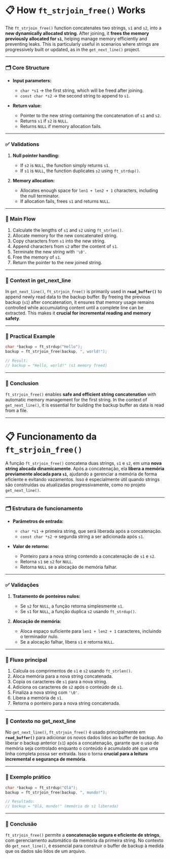 # 📋 How `ft_strjoin_free()` Works

The `ft_strjoin_free()` function concatenates two strings, `s1` and `s2`, into a **new dynamically allocated string**. After joining, it **frees the memory previously allocated for `s1`**, helping manage memory efficiently and preventing leaks. This is particularly useful in scenarios where strings are progressively built or updated, as in the `get_next_line()` project.

---

### 🗂️ Core Structure

* **Input parameters:**

  * `char *s1` → the first string, which will be freed after joining.
  * `const char *s2` → the second string to append to `s1`.

* **Return value:**

  * Pointer to the new string containing the concatenation of `s1` and `s2`.
  * Returns `s1` if `s2` is `NULL`.
  * Returns `NULL` if memory allocation fails.

---

### ✅ Validations

1. **Null pointer handling:**

   * If `s2` is `NULL`, the function simply returns `s1`.
   * If `s1` is `NULL`, the function duplicates `s2` using `ft_strdup()`.

2. **Memory allocation:**

   * Allocates enough space for `len1 + len2 + 1` characters, including the null terminator.
   * If allocation fails, frees `s1` and returns `NULL`.

---

### 🔄 Main Flow

1. Calculate the lengths of `s1` and `s2` using `ft_strlen()`.
2. Allocate memory for the new concatenated string.
3. Copy characters from `s1` into the new string.
4. Append characters from `s2` after the content of `s1`.
5. Terminate the new string with `'\0'`.
6. Free the memory of `s1`.
7. Return the pointer to the new joined string.

---

### 🔗 Context in get\_next\_line

In `get_next_line()`, `ft_strjoin_free()` is primarily used in **`read_buffer()`** to append newly read data to the backup buffer. By freeing the previous backup (`s1`) after concatenation, it ensures that memory usage remains controlled while accumulating content until a complete line can be extracted. This makes it **crucial for incremental reading and memory safety**.

---

### 📝 Practical Example

```c
char *backup = ft_strdup("Hello");
backup = ft_strjoin_free(backup, ", world!");

// Result:
// backup = "Hello, world!" (s1 memory freed)
```

---

### 🎯 Conclusion

`ft_strjoin_free()` enables **safe and efficient string concatenation** with automatic memory management for the first string. In the context of `get_next_line()`, it is essential for building the backup buffer as data is read from a file.

---

# 📋 Funcionamento da `ft_strjoin_free()`

A função `ft_strjoin_free()` concatena duas strings, `s1` e `s2`, em uma **nova string alocada dinamicamente**. Após a concatenação, ela **libera a memória previamente alocada para `s1`**, ajudando a gerenciar a memória de forma eficiente e evitando vazamentos. Isso é especialmente útil quando strings são construídas ou atualizadas progressivamente, como no projeto `get_next_line()`.

---

### 🗂️ Estrutura de funcionamento

* **Parâmetros de entrada:**

  * `char *s1` → primeira string, que será liberada após a concatenação.
  * `const char *s2` → segunda string a ser adicionada após `s1`.

* **Valor de retorno:**

  * Ponteiro para a nova string contendo a concatenação de `s1` e `s2`.
  * Retorna `s1` se `s2` for `NULL`.
  * Retorna `NULL` se a alocação de memória falhar.

---

### ✅ Validações

1. **Tratamento de ponteiros nulos:**

   * Se `s2` for `NULL`, a função retorna simplesmente `s1`.
   * Se `s1` for `NULL`, a função duplica `s2` usando `ft_strdup()`.

2. **Alocação de memória:**

   * Aloca espaço suficiente para `len1 + len2 + 1` caracteres, incluindo o terminador nulo.
   * Se a alocação falhar, libera `s1` e retorna `NULL`.

---

### 🔄 Fluxo principal

1. Calcula os comprimentos de `s1` e `s2` usando `ft_strlen()`.
2. Aloca memória para a nova string concatenada.
3. Copia os caracteres de `s1` para a nova string.
4. Adiciona os caracteres de `s2` após o conteúdo de `s1`.
5. Finaliza a nova string com `'\0'`.
6. Libera a memória de `s1`.
7. Retorna o ponteiro para a nova string concatenada.

---

### 🔗 Contexto no get\_next\_line

No `get_next_line()`, `ft_strjoin_free()` é usado principalmente em **`read_buffer()`** para adicionar os novos dados lidos ao buffer de backup. Ao liberar o backup anterior (`s1`) após a concatenação, garante que o uso de memória seja controlado enquanto o conteúdo é acumulado até que uma linha completa possa ser extraída. Isso o torna **crucial para a leitura incremental e segurança de memória**.

---

### 📝 Exemplo prático

```c
char *backup = ft_strdup("Olá");
backup = ft_strjoin_free(backup, ", mundo!");

// Resultado:
// backup = "Olá, mundo!" (memória de s1 liberada)
```

---

### 🎯 Conclusão

`ft_strjoin_free()` permite a **concatenação segura e eficiente de strings**, com gerenciamento automático da memória da primeira string. No contexto do `get_next_line()`, é essencial para construir o buffer de backup à medida que os dados são lidos de um arquivo.
